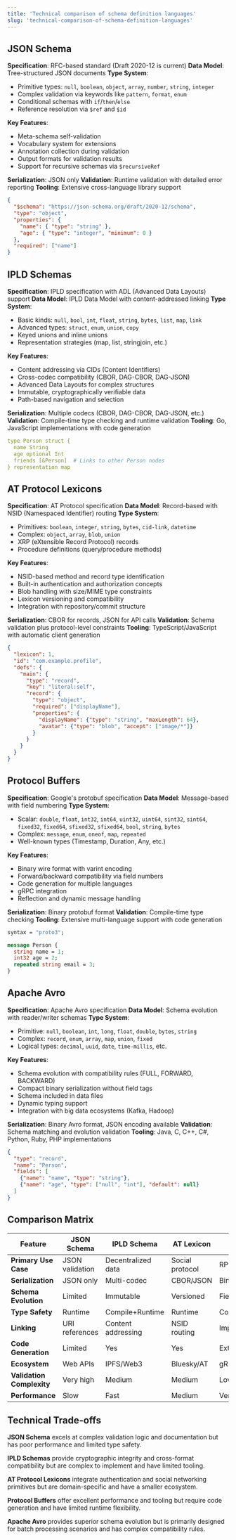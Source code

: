 ```yaml
---
title: 'Technical comparison of schema definition languages'
slug: 'technical-comparison-of-schema-definition-languages'
---
```


## JSON Schema

**Specification**: RFC-based standard (Draft 2020-12 is current) 
**Data Model**: Tree-structured JSON documents 
**Type System**:
- Primitive types: `null`, `boolean`, `object`, `array`, `number`, `string`, `integer`
- Complex validation via keywords like `pattern`, `format`, `enum`
- Conditional schemas with `if`/`then`/`else`
- Reference resolution via `$ref` and `$id`

**Key Features**:
- Meta-schema self-validation
- Vocabulary system for extensions
- Annotation collection during validation
- Output formats for validation results
- Support for recursive schemas via `$recursiveRef`

**Serialization**: JSON only 
**Validation**: Runtime validation with detailed error reporting 
**Tooling**: Extensive cross-language library support

```json
{
  "$schema": "https://json-schema.org/draft/2020-12/schema",
  "type": "object",
  "properties": {
    "name": { "type": "string" },
    "age": { "type": "integer", "minimum": 0 }
  },
  "required": ["name"]
}
```

## IPLD Schemas

**Specification**: IPLD specification with ADL (Advanced Data Layouts) support 
**Data Model**: IPLD Data Model with content-addressed linking 
**Type System**:
- Basic kinds: `null`, `bool`, `int`, `float`, `string`, `bytes`, `list`, `map`, `link`
- Advanced types: `struct`, `enum`, `union`, `copy`
- Keyed unions and inline unions
- Representation strategies (map, list, stringjoin, etc.)

**Key Features**:
- Content addressing via CIDs (Content Identifiers)
- Cross-codec compatibility (CBOR, DAG-CBOR, DAG-JSON)
- Advanced Data Layouts for complex structures
- Immutable, cryptographically verifiable data
- Path-based navigation and selection

**Serialization**: Multiple codecs (CBOR, DAG-CBOR, DAG-JSON, etc.) 
**Validation**: Compile-time type checking and runtime validation 
**Tooling**: Go, JavaScript implementations with code generation

```yaml
type Person struct {
  name String
  age optional Int
  friends [&Person]  # Links to other Person nodes
} representation map
```

## AT Protocol Lexicons

**Specification**: AT Protocol specification 
**Data Model**: Record-based with NSID (Namespaced Identifier) routing 
**Type System**:
- Primitives: `boolean`, `integer`, `string`, `bytes`, `cid-link`, `datetime`
- Complex: `object`, `array`, `blob`, `union`
- XRP (eXtensible Record Protocol) records
- Procedure definitions (query/procedure methods)

**Key Features**:
- NSID-based method and record type identification
- Built-in authentication and authorization concepts
- Blob handling with size/MIME type constraints
- Lexicon versioning and compatibility
- Integration with repository/commit structure

**Serialization**: CBOR for records, JSON for API calls 
**Validation**: Schema validation plus protocol-level constraints 
**Tooling**: TypeScript/JavaScript with automatic client generation

```json
{
  "lexicon": 1,
  "id": "com.example.profile",
  "defs": {
    "main": {
      "type": "record",
      "key": "literal:self",
      "record": {
        "type": "object",
        "required": ["displayName"],
        "properties": {
          "displayName": {"type": "string", "maxLength": 64},
          "avatar": {"type": "blob", "accept": ["image/*"]}
        }
      }
    }
  }
}
```

## Protocol Buffers

**Specification**: Google's protobuf specification 
**Data Model**: Message-based with field numbering 
**Type System**:

- Scalar: `double`, `float`, `int32`, `int64`, `uint32`, `uint64`, `sint32`, `sint64`, `fixed32`, `fixed64`, `sfixed32`, `sfixed64`, `bool`, `string`, `bytes`
- Complex: `message`, `enum`, `oneof`, `map`, `repeated`
- Well-known types (Timestamp, Duration, Any, etc.)

**Key Features**:

- Binary wire format with varint encoding
- Forward/backward compatibility via field numbers
- Code generation for multiple languages
- gRPC integration
- Reflection and dynamic message handling

**Serialization**: Binary protobuf format 
**Validation**: Compile-time type checking 
**Tooling**: Extensive multi-language support with code generation

```protobuf
syntax = "proto3";

message Person {
  string name = 1;
  int32 age = 2;
  repeated string email = 3;
}
```

## Apache Avro

**Specification**: Apache Avro specification 
**Data Model**: Schema evolution with reader/writer schemas 
**Type System**:

- Primitive: `null`, `boolean`, `int`, `long`, `float`, `double`, `bytes`, `string`
- Complex: `record`, `enum`, `array`, `map`, `union`, `fixed`
- Logical types: `decimal`, `uuid`, `date`, `time-millis`, etc.

**Key Features**:

- Schema evolution with compatibility rules (FULL, FORWARD, BACKWARD)
- Compact binary serialization without field tags
- Schema included in data files
- Dynamic typing support
- Integration with big data ecosystems (Kafka, Hadoop)

**Serialization**: Binary Avro format, JSON encoding available 
**Validation**: Schema matching and evolution validation 
**Tooling**: Java, C, C++, C#, Python, Ruby, PHP implementations

```json
{
  "type": "record",
  "name": "Person",
  "fields": [
    {"name": "name", "type": "string"},
    {"name": "age", "type": ["null", "int"], "default": null}
  ]
}
```

## Comparison Matrix

|Feature|JSON Schema|IPLD Schema|AT Lexicon|Protobuf|Avro|
|---|---|---|---|---|---|
|**Primary Use Case**|JSON validation|Decentralized data|Social protocol|RPC/Services|Data serialization|
|**Serialization**|JSON only|Multi-codec|CBOR/JSON|Binary|Binary/JSON|
|**Schema Evolution**|Limited|Immutable|Versioned|Field numbers|Full support|
|**Type Safety**|Runtime|Compile+Runtime|Runtime|Compile-time|Runtime|
|**Linking**|URI references|Content addressing|NSID routing|Import system|Schema registry|
|**Code Generation**|Limited|Yes|Yes|Extensive|Yes|
|**Ecosystem**|Web APIs|IPFS/Web3|Bluesky/AT|gRPC/Enterprise|Big Data|
|**Validation Complexity**|Very high|Medium|Medium|Low|Low|
|**Performance**|Slow|Fast|Medium|Very fast|Fast|

## Technical Trade-offs

**JSON Schema** excels at complex validation logic and documentation but has poor performance and limited type safety.

**IPLD Schemas** provide cryptographic integrity and cross-format compatibility but are complex to implement and have limited tooling.

**AT Protocol Lexicons** integrate authentication and social networking primitives but are domain-specific and have a smaller ecosystem.

**Protocol Buffers** offer excellent performance and tooling but require code generation and have limited runtime flexibility.

**Apache Avro** provides superior schema evolution but is primarily designed for batch processing scenarios and has complex compatibility rules.